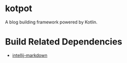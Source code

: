 # kotpot
A blog building framework powered by Kotlin.

# Build Related Dependencies

- [intellij-markdown ](https://github.com/JetBrains/markdown)
